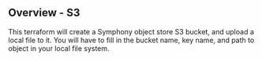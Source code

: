 ## Overview - S3
This terraform will create a Symphony object store S3 bucket, and upload a local file to it.
You will have to fill in the bucket name, key name, and path to object in your local file system.
